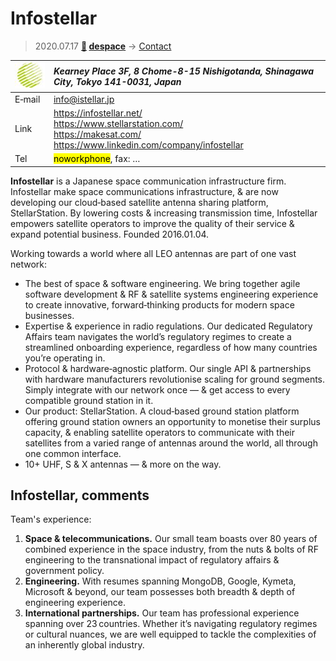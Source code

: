 # Infostellar
> 2020.07.17 **[🚀](../index/index.md) [despace](index.md)** → [Contact](contact.md)

|[![](f/contact/i/infostellar_logo1_thumb.jpg)](f/contact/i/infostellar_logo1.png)|*Kearney Place 3F, 8 Chome-8-15 Nishigotanda, Shinagawa City, Tokyo 141-0031, Japan*|
|:--|:--|
|E‑mail| <info@istellar.jp> |
|Link| <https://infostellar.net/><br> <https://www.stellarstation.com/><br> <https://makesat.com/><br> <https://www.linkedin.com/company/infostellar> |
|Tel| <mark>noworkphone</mark>, fax: … |

**Infostellar** is a Japanese space communication infrastructure firm. Infostellar make space communications infrastructure, & are now developing our cloud‑based satellite antenna sharing platform, StellarStation. By lowering costs & increasing transmission time, Infostellar empowers satellite operators to improve the quality of their service & expand potential business. Founded 2016.01.04.

Working towards a world where all LEO antennas are part of one vast network:

   - The best of space & software engineering. We bring together agile software development & RF & satellite systems engineering experience to create innovative, forward‑thinking products for modern space businesses.
   - Expertise & experience in radio regulations. Our dedicated Regulatory Affairs team navigates the world’s regulatory regimes  to create a streamlined onboarding experience, regardless of how many countries you’re operating in.
   - Protocol & hardware‑agnostic platform. Our single API & partnerships with hardware manufacturers revolutionise scaling for ground segments. Simply integrate with our network once — & get access to every compatible ground station in it.
   - Our product: StellarStation. A cloud‑based ground station platform offering ground station owners an opportunity to monetise their surplus capacity, & enabling satellite operators to communicate with their satellites from a varied range of antennas around the world, all through one common interface.
   - 10+ UHF, S & X antennas — & more on the way.


<p style="page-break-after:always"> </p>

## Infostellar, comments


Team's experience:

   1. **Space & telecommunications.** Our small team boasts over 80 years of combined experience in the space industry, from the nuts & bolts of RF engineering to the transnational impact of regulatory affairs & government policy.
   1. **Engineering.** With resumes spanning MongoDB, Google, Kymeta, Microsoft & beyond, our team possesses both breadth & depth of engineering experience.
   1. **International partnerships.** Our team has professional experience spanning over 23 countries. Whether it’s navigating regulatory regimes or cultural nuances, we are well equipped to tackle the complexities of an inherently global industry.

